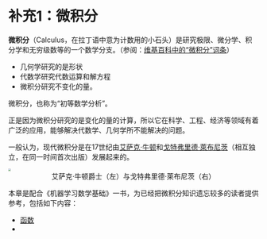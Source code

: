 # 补充1：微积分

**微积分**（Calculus，在拉丁语中意为计数用的小石头）是研究极限、微分学、积分学和无穷级数等的一个数学分支。（参阅：[维基百科中的“微积分”词条](https://zh.wikipedia.org/wiki/%E5%BE%AE%E7%A7%AF%E5%88%86%E5%AD%A6)）

- 几何学研究的是形状
- 代数学研究代数运算和解方程
- 微积分研究不变化的量。

微积分，也称为“初等数学分析”。

正是因为微积分研究的是变化的量的计算，所以它在科学、工程、经济等领域有着广泛的应用，能够解决代数学、几何学所不能解决的问题。

一般认为，现代微积分是在17世纪由[艾萨克·牛顿](https://zh.wikipedia.org/wiki/艾萨克·牛顿)和[戈特弗里德·萊布尼茨](https://zh.wikipedia.org/wiki/戈特弗里德·萊布尼茨)（相互独立，在同一时间首次出版）发展起来的。

<img src="https://gitee.com/qiwsir/images/raw/master/2021-2-8/1612747111679-nl.jpg" style="zoom:33%;" />

<center>艾萨克·牛顿爵士（左）与戈特弗里德·萊布尼茨（右）
</center>

本章是配合《机器学习数学基础》一书，为已经把微积分知识遗忘较多的读者提供参考，包括如下内容：

- [函数](./b01-01.md)
- 

